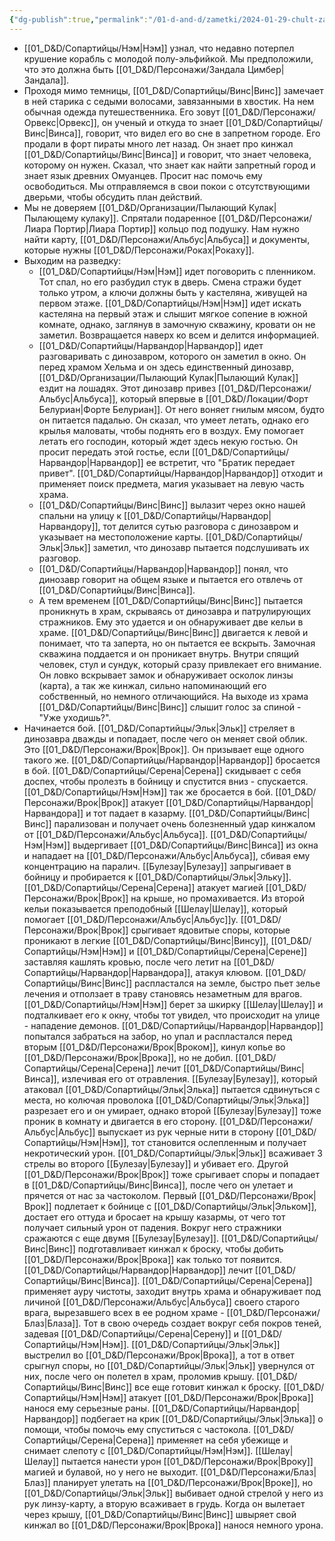 ```yaml
---
{"dg-publish":true,"permalink":"/01-d-and-d/zametki/2024-01-29-chult-zametki-o-sessii/","created":"2024-11-09T09:06:49.783+03:00","updated":"2024-02-06T00:15:19.985+03:00"}
---
```



- [[01_D&D/Сопартийцы/Нэм\|Нэм]] узнал, что недавно потерпел крушение корабль с молодой полу-эльфийкой. Мы предположили, что это должна быть [[01_D&D/Персонажи/Зандала Цимбер\|Зандала]].
- Проходя мимо темницы, [[01_D&D/Сопартийцы/Винс\|Винс]] замечает в ней старика с седыми волосами, завязанными в хвостик. На нем обычная одежда путешественника. Его зовут [[01_D&D/Персонажи/Орвекс\|Орвекс]], он ученый и откуда то знает [[01_D&D/Сопартийцы/Винс\|Винса]], говорит, что видел его во сне в запретном городе. Его продали в форт пираты много лет назад. Он знает про кинжал [[01_D&D/Сопартийцы/Винс\|Винса]] и говорит, что знает человека, которому он нужен. Сказал, что знает как найти запретный город и знает язык древних Омуанцев. Просит нас помочь ему освободиться. Мы отправляемся в свои покои с отсутствующими дверьми, чтобы обсудить план действий. 
- Мы не доверяем [[01_D&D/Организации/Пылающий Кулак\|Пылающему кулаку]]. Спрятали подаренное [[01_D&D/Персонажи/Лиара Портир\|Лиара Портир]] кольцо под подушку. Нам нужно найти карту, [[01_D&D/Персонажи/Альбус\|Альбуса]] и документы, которые нужны [[01_D&D/Персонажи/Роках\|Рокаху]].
- Выходим на разведку:
	- [[01_D&D/Сопартийцы/Нэм\|Нэм]] идет поговорить с пленником. Тот спал, но его разбудил стук в дверь. Смена стражи будет только утром, а ключи должны быть у кастеляна, живущей на первом этаже. [[01_D&D/Сопартийцы/Нэм\|Нэм]] идет искать кастеляна на первый этаж и слышит мягкое сопение в южной комнате, однако, заглянув в замочную скважину, кровати он не заметил. Возвращается наверх ко всем и делится информацией.
	- [[01_D&D/Сопартийцы/Нарвандор\|Нарвандор]] идет разговаривать с динозавром, которого он заметил в окно. Он перед храмом Хельма и он здесь единственный динозавр, [[01_D&D/Организации/Пылающий Кулак\|Пылающий Кулак]] ездит на лошадях. Этот динозавр привез [[01_D&D/Персонажи/Альбус\|Альбуса]], который впервые в [[01_D&D/Локации/Форт Белуриан\|Форте Белуриан]]. От него воняет гнилым мясом, будто он питается падалью. Он сказал, что умеет летать, однако его крылья маловаты, чтобы поднять его в воздух. Ему помогает летать его господин, который ждет здесь некую гостью. Он просит передать этой гостье, если [[01_D&D/Сопартийцы/Нарвандор\|Нарвандор]] ее встретит, что "Братик передает привет". [[01_D&D/Сопартийцы/Нарвандор\|Нарвандор]] отходит и применяет поиск предмета, магия указывает на левую часть храма.
	- [[01_D&D/Сопартийцы/Винс\|Винс]] вылазит через окно нашей спальни на улицу к [[01_D&D/Сопартийцы/Нарвандор\|Нарвандору]], тот делится сутью разговора с динозавром и указывает на местоположение карты. [[01_D&D/Сопартийцы/Эльк\|Эльк]] заметил, что динозавр пытается подслушивать их разговор. 
	- [[01_D&D/Сопартийцы/Нарвандор\|Нарвандор]] понял, что динозавр говорит на общем языке и пытается его отвлечь от [[01_D&D/Сопартийцы/Винс\|Винса]]. 
	- А тем временем [[01_D&D/Сопартийцы/Винс\|Винс]] пытается проникнуть в храм, скрываясь от динозавра и патрулирующих стражников. Ему это удается и он обнаруживает две кельи в храме. [[01_D&D/Сопартийцы/Винс\|Винс]] двигается к левой и понимает, что та заперта, но он пытается ее вскрыть. Замочная скважина поддается и он проникает внутрь. Внутри спящий человек, стул и сундук, который сразу привлекает его внимание. Он ловко вскрывает замок и обнаруживает осколок линзы (карта), а так же кинжал, сильно напоминающий его собственный, но немного отличающийся. На выходе из храма [[01_D&D/Сопартийцы/Винс\|Винс]] слышит голос за спиной - "Уже уходишь?".
- Начинается бой. [[01_D&D/Сопартийцы/Эльк\|Эльк]] стреляет в динозавра дважды и попадает, после чего он меняет свой облик. Это [[01_D&D/Персонажи/Врок\|Врок]]. Он призывает еще одного такого же. [[01_D&D/Сопартийцы/Нарвандор\|Нарвандор]] бросается в бой. [[01_D&D/Сопартийцы/Серена\|Серена]] скидывает с себя доспех, чтобы пролезть в бойницу и спустится вниз - спускается. [[01_D&D/Сопартийцы/Нэм\|Нэм]] так же бросается в бой. [[01_D&D/Персонажи/Врок\|Врок]] атакует [[01_D&D/Сопартийцы/Нарвандор\|Нарвандора]] и тот падает в казарму. [[01_D&D/Сопартийцы/Винс\|Винс]] парализован и получает очень болезненный удар кинжалом от [[01_D&D/Персонажи/Альбус\|Альбуса]]. [[01_D&D/Сопартийцы/Нэм\|Нэм]] выдергивает [[01_D&D/Сопартийцы/Винс\|Винса]] из окна и нападает на [[01_D&D/Персонажи/Альбус\|Альбуса]], сбивая ему концентрацию на паралич. [[Булезау\|Булезау]] запрыгивает в бойницу и пробирается к [[01_D&D/Сопартийцы/Эльк\|Эльку]]. [[01_D&D/Сопартийцы/Серена\|Серена]] атакует магией [[01_D&D/Персонажи/Врок\|Врок]] на крыше, но промахивается. Из второй кельи показывается преподобный [[Шелау\|Шелау]], который помогает [[01_D&D/Персонажи/Альбус\|Альбус]]у. [[01_D&D/Персонажи/Врок\|Врок]] срыгивает ядовитые споры, которые проникают в легкие [[01_D&D/Сопартийцы/Винс\|Винсу]], [[01_D&D/Сопартийцы/Нэм\|Нэм]] и [[01_D&D/Сопартийцы/Серена\|Серене]] заставляя кашлять кровью, после чего летит на [[01_D&D/Сопартийцы/Нарвандор\|Нарвандора]], атакуя клювом. [[01_D&D/Сопартийцы/Винс\|Винс]] распластался на земле, быстро пьет зелье лечения и отползает в траву становясь незаметным для врагов. [[01_D&D/Сопартийцы/Нэм\|Нэм]] берет за шкирку [[Шелау\|Шелау]] и подталкивает его к окну, чтобы тот увидел, что происходит на улице - нападение демонов. [[01_D&D/Сопартийцы/Нарвандор\|Нарвандор]] попытался забраться на забор, но упал и распластался перед вторым [[01_D&D/Персонажи/Врок\|Вроком]], кинул копье во [[01_D&D/Персонажи/Врок\|Врока]], но не добил. [[01_D&D/Сопартийцы/Серена\|Серена]] лечит [[01_D&D/Сопартийцы/Винс\|Винса]], излечивая его от отравления. [[Булезау\|Булезау]], который атаковал [[01_D&D/Сопартийцы/Эльк\|Элька]] пытается сдвинуться с места, но колючая проволока [[01_D&D/Сопартийцы/Эльк\|Элька]] разрезает его и он умирает, однако второй [[Булезау\|Булезау]] тоже проник в комнату и двигается в его сторону. [[01_D&D/Персонажи/Альбус\|Альбус]] выпускает из рук черные нити в сторону [[01_D&D/Сопартийцы/Нэм\|Нэм]], тот становится ослепленным и получает некротический урон. [[01_D&D/Сопартийцы/Эльк\|Эльк]] всаживает 3 стрелы во второго [[Булезау\|Булезау]] и убивает его. Другой [[01_D&D/Персонажи/Врок\|Врок]] тоже срыгивает споры и попадает в [[01_D&D/Сопартийцы/Винс\|Винса]], после чего он улетает и прячется от нас за частоколом. Первый [[01_D&D/Персонажи/Врок\|Врок]] подлетает к бойнице с [[01_D&D/Сопартийцы/Эльк\|Эльком]], достает его оттуда и бросает на крышу казармы, от чего тот получает сильный урон от падения. Вокруг него стражники сражаются с еще двумя [[Булезау\|Булезау]]. [[01_D&D/Сопартийцы/Винс\|Винс]] подготавливает кинжал к броску, чтобы добить [[01_D&D/Персонажи/Врок\|Врока]] как только тот появится. [[01_D&D/Сопартийцы/Нарвандор\|Нарвандор]] лечит [[01_D&D/Сопартийцы/Винс\|Винса]]. [[01_D&D/Сопартийцы/Серена\|Серена]] применяет ауру чистоты, заходит внутрь храма и обнаруживает под личиной [[01_D&D/Персонажи/Альбус\|Альбуса]] своего старого врага, вырезавшего всех в ее родном храме - [[01_D&D/Персонажи/Блаз\|Блаза]]. Тот в свою очередь создает вокруг себя покров теней, задевая [[01_D&D/Сопартийцы/Серена\|Серену]] и [[01_D&D/Сопартийцы/Нэм\|Нэм]]. [[01_D&D/Сопартийцы/Эльк\|Эльк]] выстрелил во [[01_D&D/Персонажи/Врок\|Врока]], а тот в ответ срыгнул споры, но [[01_D&D/Сопартийцы/Эльк\|Эльк]] увернулся от них, после чего он полетел в храм, проломив крышу. [[01_D&D/Сопартийцы/Винс\|Винс]] все еще готовит кинжал к броску. [[01_D&D/Сопартийцы/Нэм\|Нэм]] атакует [[01_D&D/Персонажи/Врок\|Врока]] нанося ему серьезные раны. [[01_D&D/Сопартийцы/Нарвандор\|Нарвандор]] подбегает на крик [[01_D&D/Сопартийцы/Эльк\|Элька]] о помощи, чтобы помочь ему спуститься с частокола. [[01_D&D/Сопартийцы/Серена\|Серена]] применяет на себя убежище и снимает слепоту с [[01_D&D/Сопартийцы/Нэм\|Нэм]]. [[Шелау\|Шелау]] пытается нанести урон [[01_D&D/Персонажи/Врок\|Вроку]] магией и булавой, но у него не выходит. [[01_D&D/Персонажи/Блаз\|Блаз]] планирует улетать на [[01_D&D/Персонажи/Врок\|Вроке]], но [[01_D&D/Сопартийцы/Эльк\|Эльк]] выбивает одной стрелой у него из рук линзу-карту, а вторую всаживает в грудь. Когда он вылетает через крышу, [[01_D&D/Сопартийцы/Винс\|Винс]] швыряет свой кинжал во [[01_D&D/Персонажи/Врок\|Врока]] нанося немного урона.
